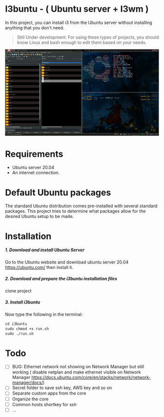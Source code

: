 I3buntu - ( Ubuntu server + I3wm )
============

In this project, you can install i3 from the Ubuntu server without installing anything that you don't need.

> Still Under development: 
For using these types of projects, you should know Linux and bash enough to edit them based on your needs.

![screenshot](misc/screenshot.png)


# Requirements
* Ubuntu server 20.04
* An internet connection.

# Default Ubuntu packages
The standard Ubuntu distribution comes pre-installed with several standard packages. This project tries to determine what packages allow for the desired Ubuntu setup to be made.

# Installation

##### 1. Download and install Ubuntu Server

Go to the Ubuntu website and download ubuntu server 20.04 https://ubuntu.com/ then install it.


##### 2. Download and prepare the i3buntu installation files

clone project 

##### 3. Install i3buntu

Now type the following in the terminal:
```
cd i3buntu
sudo chmod +x run.sh
sudo ./run.sh
```
# Todo
- [ ] BUG: Ethernet network not showing on Network Manager but still working ( disable netplan and make ethernet visible on Network Manager https://docs.ubuntu.com/core/en/stacks/network/network-manager/docs/)
- [ ] Secret folder to save ssh key, AWS key and so on
- [ ] Separate custom apps from the core
- [ ] Organize the core
- [ ] Common hosts shortkey for ssh 
- [ ] ... 
